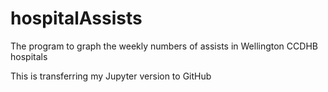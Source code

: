 # hospitalAssists
The program to graph the weekly numbers of assists in Wellington CCDHB hospitals

This is transferring my Jupyter version to GitHub
